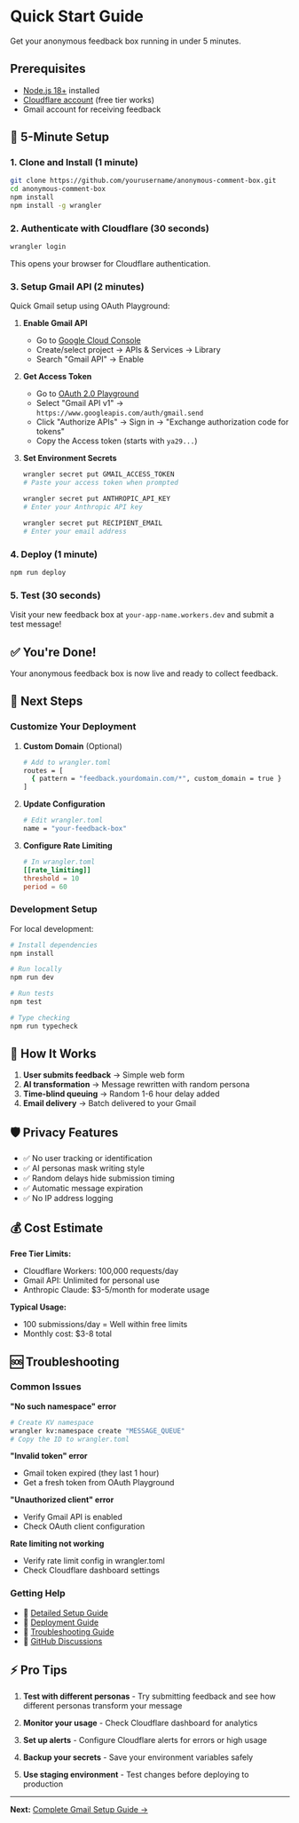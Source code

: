 # Quick Start Guide

Get your anonymous feedback box running in under 5 minutes.

## Prerequisites

- [Node.js 18+](https://nodejs.org/) installed
- [Cloudflare account](https://dash.cloudflare.com/sign-up) (free tier works)
- Gmail account for receiving feedback

## 🚀 5-Minute Setup

### 1. Clone and Install (1 minute)

```bash
git clone https://github.com/yourusername/anonymous-comment-box.git
cd anonymous-comment-box
npm install
npm install -g wrangler
```

### 2. Authenticate with Cloudflare (30 seconds)

```bash
wrangler login
```

This opens your browser for Cloudflare authentication.

### 3. Setup Gmail API (2 minutes)

Quick Gmail setup using OAuth Playground:

1. **Enable Gmail API**
   - Go to [Google Cloud Console](https://console.cloud.google.com)
   - Create/select project → APIs & Services → Library
   - Search "Gmail API" → Enable

2. **Get Access Token**
   - Go to [OAuth 2.0 Playground](https://developers.google.com/oauthplayground/)
   - Select "Gmail API v1" → `https://www.googleapis.com/auth/gmail.send`
   - Click "Authorize APIs" → Sign in → "Exchange authorization code for tokens"
   - Copy the Access token (starts with `ya29...`)

3. **Set Environment Secrets**
   ```bash
   wrangler secret put GMAIL_ACCESS_TOKEN
   # Paste your access token when prompted
   
   wrangler secret put ANTHROPIC_API_KEY
   # Enter your Anthropic API key
   
   wrangler secret put RECIPIENT_EMAIL
   # Enter your email address
   ```

### 4. Deploy (1 minute)

```bash
npm run deploy
```

### 5. Test (30 seconds)

Visit your new feedback box at `your-app-name.workers.dev` and submit a test message!

## ✅ You're Done!

Your anonymous feedback box is now live and ready to collect feedback.

## 🔧 Next Steps

### Customize Your Deployment

1. **Custom Domain** (Optional)
   ```bash
   # Add to wrangler.toml
   routes = [
     { pattern = "feedback.yourdomain.com/*", custom_domain = true }
   ]
   ```

2. **Update Configuration**
   ```bash
   # Edit wrangler.toml
   name = "your-feedback-box"
   ```

3. **Configure Rate Limiting**
   ```toml
   # In wrangler.toml
   [[rate_limiting]]
   threshold = 10
   period = 60
   ```

### Development Setup

For local development:

```bash
# Install dependencies
npm install

# Run locally
npm run dev

# Run tests
npm test

# Type checking
npm run typecheck
```

## 📧 How It Works

1. **User submits feedback** → Simple web form
2. **AI transformation** → Message rewritten with random persona
3. **Time-blind queuing** → Random 1-6 hour delay added
4. **Email delivery** → Batch delivered to your Gmail

## 🛡️ Privacy Features

- ✅ No user tracking or identification
- ✅ AI personas mask writing style
- ✅ Random delays hide submission timing
- ✅ Automatic message expiration
- ✅ No IP address logging

## 💰 Cost Estimate

**Free Tier Limits:**
- Cloudflare Workers: 100,000 requests/day
- Gmail API: Unlimited for personal use
- Anthropic Claude: $3-5/month for moderate usage

**Typical Usage:**
- 100 submissions/day = Well within free limits
- Monthly cost: $3-8 total

## 🆘 Troubleshooting

### Common Issues

**"No such namespace" error**
```bash
# Create KV namespace
wrangler kv:namespace create "MESSAGE_QUEUE"
# Copy the ID to wrangler.toml
```

**"Invalid token" error**
- Gmail token expired (they last 1 hour)
- Get a fresh token from OAuth Playground

**"Unauthorized client" error**
- Verify Gmail API is enabled
- Check OAuth client configuration

**Rate limiting not working**
- Verify rate limit config in wrangler.toml
- Check Cloudflare dashboard settings

### Getting Help

- 📖 [Detailed Setup Guide](gmail-setup.md)
- 🚀 [Deployment Guide](deployment.md)
- 🐛 [Troubleshooting Guide](../operations/troubleshooting.md)
- 💬 [GitHub Discussions](../../discussions)

## ⚡ Pro Tips

1. **Test with different personas** - Try submitting feedback and see how different personas transform your message

2. **Monitor your usage** - Check Cloudflare dashboard for analytics

3. **Set up alerts** - Configure Cloudflare alerts for errors or high usage

4. **Backup your secrets** - Save your environment variables safely

5. **Use staging environment** - Test changes before deploying to production

---

**Next:** [Complete Gmail Setup Guide →](gmail-setup.md)